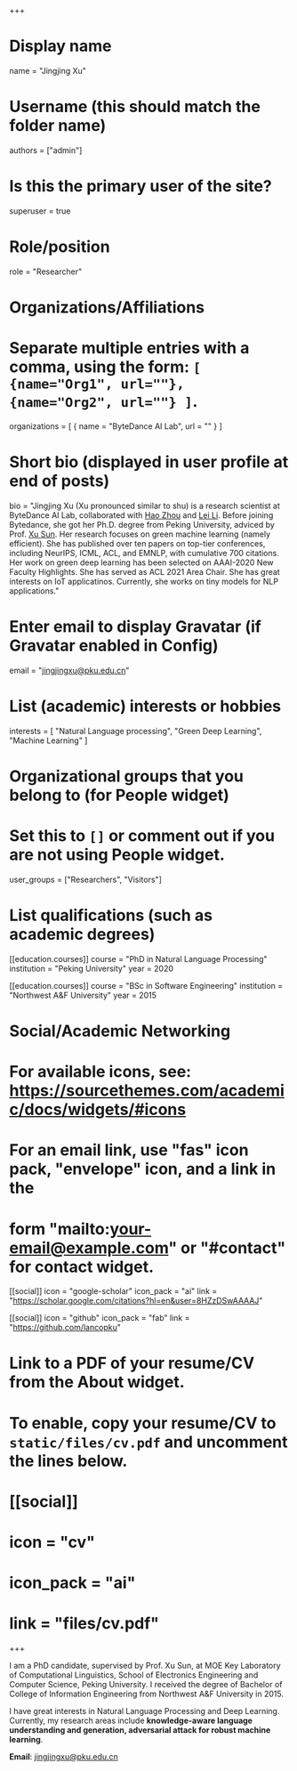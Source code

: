+++
# Display name
name = "Jingjing Xu"

# Username (this should match the folder name)
authors = ["admin"]

# Is this the primary user of the site?
superuser = true

# Role/position
role = "Researcher"

# Organizations/Affiliations
#   Separate multiple entries with a comma, using the form: `[ {name="Org1", url=""}, {name="Org2", url=""} ]`.
organizations = [ { name = "ByteDance AI Lab", url = "" } ]

# Short bio (displayed in user profile at end of posts)
bio = "Jingjing Xu (Xu pronounced similar to shu) is a research scientist at ByteDance AI Lab, collaborated with [Hao Zhou](https://zhouh.github.io/) and [Lei Li](https://lileicc.github.io/). Before joining Bytedance, she got her Ph.D. degree from Peking University, adviced by Prof. [Xu Sun](https://xusun.org/).  Her research focuses on green machine learning (namely efficient). She has published over ten  papers on top-tier conferences, including NeurIPS, ICML, ACL, and EMNLP, with cumulative 700 citations. Her work on green deep learning has been selected on AAAI-2020 New Faculty Highlights. She has served as ACL 2021 Area Chair. She has great interests on IoT applicatinos. Currently, she works on tiny models for NLP applications."

# Enter email to display Gravatar (if Gravatar enabled in Config)
email = "jingjingxu@pku.edu.cn"

# List (academic) interests or hobbies
interests = [
  "Natural Language processing",
  "Green Deep Learning",
  "Machine Learning"
]

# Organizational groups that you belong to (for People widget)
#   Set this to `[]` or comment out if you are not using People widget.
user_groups = ["Researchers", "Visitors"]

# List qualifications (such as academic degrees)
[[education.courses]]
  course = "PhD in Natural Language Processing"
  institution = "Peking University"
  year = 2020

[[education.courses]]
  course = "BSc in Software Engineering"
  institution = "Northwest A&F University"
  year = 2015

# Social/Academic Networking
# For available icons, see: https://sourcethemes.com/academic/docs/widgets/#icons
#   For an email link, use "fas" icon pack, "envelope" icon, and a link in the
#   form "mailto:your-email@example.com" or "#contact" for contact widget.


[[social]]
  icon = "google-scholar"
  icon_pack = "ai"
  link = "https://scholar.google.com/citations?hl=en&user=8HZzDSwAAAAJ"

[[social]]
  icon = "github"
  icon_pack = "fab"
  link = "https://github.com/lancopku"

# Link to a PDF of your resume/CV from the About widget.
# To enable, copy your resume/CV to `static/files/cv.pdf` and uncomment the lines below.
# [[social]]
#   icon = "cv"
#   icon_pack = "ai"
#   link = "files/cv.pdf"

+++

I am a PhD candidate, supervised by Prof. Xu Sun, at MOE Key Laboratory of Computational Linguistics, School of Electronics Engineering and Computer Science, Peking University. I received the degree of Bachelor of College of Information Engineering from Northwest A&F University in 2015. 

I have great interests in Natural Language Processing and Deep Learning. Currently, my research areas include **knowledge-aware language understanding and generation, adversarial attack for robust machine learning**.

**Email**: jingjingxu@pku.edu.cn



